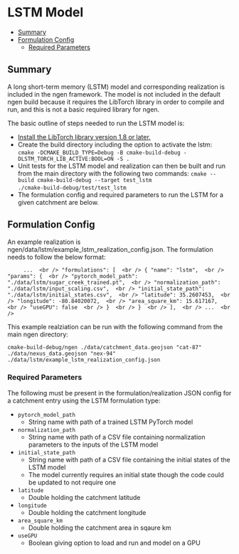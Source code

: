# LSTM Model

* [Summary](#summary)
* [Formulation Config](#formulation-config)
    * [Required Parameters](#required-parameters)

## Summary

A long short-term memory (LSTM) model and corresponding realization is included in the ngen framework. The model is not included in the default ngen build because it requires the LibTorch library in order to compile and run, and this is not a basic required library for ngen. 

The basic outline of steps needed to run the LSTM model is:
  * [Install the LibTorch library version 1.8 or later.](https://pytorch.org/docs/stable/cpp_index.html)
  * Create the build directory including the option to activate the lstm:  <br />
      `cmake -DCMAKE_BUILD_TYPE=Debug -B cmake-build-debug -DLSTM_TORCH_LIB_ACTIVE:BOOL=ON -S .`  
  * Unit tests for the LSTM model and realization can then be built and run from the main directory with the following two commands:
      `cmake --build cmake-build-debug --target test_lstm`  <br />
      `./cmake-build-debug/test/test_lstm`  
  * The formulation config and required parameters to run the LSTM for a given catchment are below.

## Formulation Config
An example realization is ngen/data/lstm/example_lstm_realization_config.json.
The formulation needs to follow the below format:
  
`      ...  <br />
       "formulations": [  <br />
         { "name": "lstm",  <br />
             "params": {  <br />
                "pytorch_model_path": "./data/lstm/sugar_creek_trained.pt",  <br />
                "normalization_path": "./data/lstm/input_scaling.csv",  <br />
                "initial_state_path": "./data/lstm/initial_states.csv",  <br />
                "latitude": 35.2607453,  <br />
                "longitude": -80.84020072,  <br />
                "area_square_km": 15.617167,  <br />
                "useGPU": false  <br />
                }  <br />
         }  <br />
       ],  <br />
       ...  <br />
`  

This example realziation can be run with the following command from the main ngen directory:

`cmake-build-debug/ngen ./data/catchment_data.geojson "cat-87" ./data/nexus_data.geojson "nex-94" ./data/lstm/example_lstm_realization_config.json`

### Required Parameters
The following must be present in the formulation/realization JSON config for a catchment entry using the LSTM formulation type:
* `pytorch_model_path`
  * String name with path of a trained LSTM PyTorch model
* `normalization_path`
  * String name with path of a CSV file containing normalization parameters to the inputs of the LSTM model
* `initial_state_path`
  * String name with path of a CSV file containing the initial states of the LSTM model
  * The model currently requires an initial state though the code could be updated to not require one
* `latitude`
  * Double holding the catchment latitude
* `longitude`
  * Double holding the catchment longitude
* `area_square_km`
  * Double holding the catchment area in sqaure km
* `useGPU`
  * Boolean giving option to load and run and model on a GPU

